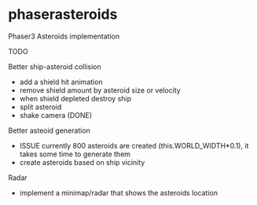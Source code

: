 # phaserasteroids
Phaser3 Asteroids implementation


TODO

Better ship-asteroid collision
- add a shield hit animation
- remove shield amount by asteroid size or velocity
- when shield depleted destroy ship
- split asteroid  
- shake camera (DONE)

Better asteoid generation
- ISSUE currently 800 asteroids are created (this.WORLD_WIDTH*0.1), it takes some time to generate them
- create asteroids based on ship vicinity

Radar
- implement a minimap/radar that shows the asteroids location
